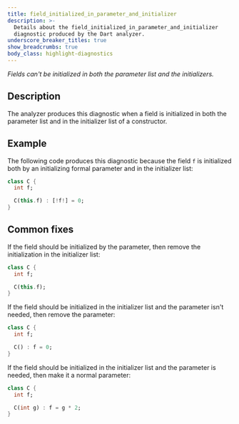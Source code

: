 ```yaml
---
title: field_initialized_in_parameter_and_initializer
description: >-
  Details about the field_initialized_in_parameter_and_initializer
  diagnostic produced by the Dart analyzer.
underscore_breaker_titles: true
show_breadcrumbs: true
body_class: highlight-diagnostics
---
```


_Fields can't be initialized in both the parameter list and the initializers._

## Description

The analyzer produces this diagnostic when a field is initialized in both
the parameter list and in the initializer list of a constructor.

## Example

The following code produces this diagnostic because the field `f` is
initialized both by an initializing formal parameter and in the
initializer list:

```dart
class C {
  int f;

  C(this.f) : [!f!] = 0;
}
```

## Common fixes

If the field should be initialized by the parameter, then remove the
initialization in the initializer list:

```dart
class C {
  int f;

  C(this.f);
}
```

If the field should be initialized in the initializer list and the
parameter isn't needed, then remove the parameter:

```dart
class C {
  int f;

  C() : f = 0;
}
```

If the field should be initialized in the initializer list and the
parameter is needed, then make it a normal parameter:

```dart
class C {
  int f;

  C(int g) : f = g * 2;
}
```
